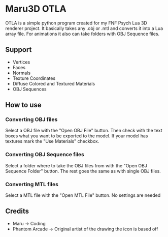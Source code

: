 # Maru3D OTLA
OTLA is a simple python program created for my FNF Psych Lua 3D renderer project.
It basically takes any .obj or .mtl and converts it into a Lua array file.
For animations it also can take folders with OBJ Sequence files.

## Support
* Vertices
* Faces
* Normals
* Texture Coordinates
* Diffuse Colored and Textured Materials
* OBJ Sequences

## How to use
### Converting OBJ files
Select a OBJ file with the "Open OBJ File" button. Then check with the text boxes what you want to be exported to the model.
If your model has textures mark the "Use Materials" checkbox.
### Converting OBJ Sequence files
Select a folder where to take the OBJ files from with the "Open OBJ Sequence Folder" button.
The rest goes the same as with single OBJ files.
### Converting MTL files
Select a MTL file with the "Open MTL File" button. No settings are needed

## Credits
* Maru -> Coding
* Phantom Arcade -> Original artist of the drawing the icon is based off
